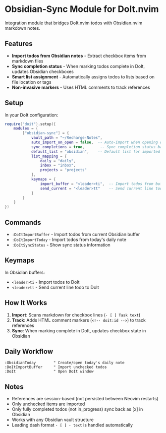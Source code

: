 # Obsidian-Sync Module for DoIt.nvim

Integration module that bridges DoIt.nvim todos with Obsidian.nvim markdown notes.

## Features

- **Import todos from Obsidian notes** - Extract checkbox items from markdown files
- **Sync completion status** - When marking todos complete in DoIt, updates Obsidian checkboxes
- **Smart list assignment** - Automatically assigns todos to lists based on file location or tags
- **Non-invasive markers** - Uses HTML comments to track references

## Setup

In your DoIt configuration:

```lua
require("doit").setup({
    modules = {
        ["obsidian-sync"] = {
            vault_path = "~/Recharge-Notes",
            auto_import_on_open = false,  -- Auto-import when opening daily notes
            sync_completions = true,       -- Sync completion status back to Obsidian
            default_list = "obsidian",    -- Default list for imported todos
            list_mapping = {
                daily = "daily",
                inbox = "inbox",
                projects = "projects"
            },
            keymaps = {
                import_buffer = "<leader>ti",  -- Import todos from buffer
                send_current = "<leader>tt"    -- Send current line todo
            }
        }
    }
})
```

## Commands

- `:DoItImportBuffer` - Import todos from current Obsidian buffer
- `:DoItImportToday` - Import todos from today's daily note
- `:DoItSyncStatus` - Show sync status information

## Keymaps

In Obsidian buffers:
- `<leader>ti` - Import todos to DoIt
- `<leader>tt` - Send current line todo to DoIt

## How It Works

1. **Import**: Scans markdown for checkbox lines (`- [ ] Task text`)
2. **Track**: Adds HTML comment markers (`<!-- doit:id -->`) to track references
3. **Sync**: When marking complete in DoIt, updates checkbox state in Obsidian

## Daily Workflow

```vim
:ObsidianToday        " Create/open today's daily note
:DoItImportBuffer     " Import unchecked todos
:DoIt                 " Open DoIt window
```

## Notes

- References are session-based (not persisted between Neovim restarts)
- Only unchecked items are imported
- Only fully completed todos (not in_progress) sync back as [x] in Obsidian
- Works with any Obsidian vault structure
- Leading dash format `- [ ] - text` is handled automatically